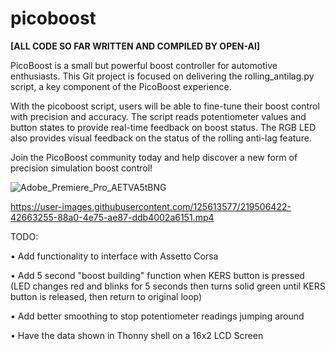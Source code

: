 # picoboost
**[ALL CODE SO FAR WRITTEN AND COMPILED BY OPEN-AI]**

PicoBoost is a small but powerful boost controller for automotive enthusiasts. This Git project is focused on delivering the rolling_antilag.py script, a key component of the PicoBoost experience.

With the picoboost script, users will be able to fine-tune their boost control with precision and accuracy. The script reads potentiometer values and button states to provide real-time feedback on boost status. The RGB LED also provides visual feedback on the status of the rolling anti-lag feature.

Join the PicoBoost community today and help discover a new form of precision simulation boost control!

![Adobe_Premiere_Pro_AETVA5tBNG](https://user-images.githubusercontent.com/125613577/219510220-6fd60b8e-4815-437b-9f79-4a4b03615ffe.png)




https://user-images.githubusercontent.com/125613577/219506422-42663255-88a0-4e75-ae87-ddb4002a6151.mp4


TODO:

• Add functionality to interface with Assetto Corsa

• Add 5 second "boost building" function when KERS button is pressed (LED changes red and blinks for 5 seconds then turns solid green until KERS button is released, then return to original loop)

• Add better smoothing to stop potentiometer readings jumping around

• Have the data shown in Thonny shell on a 16x2 LCD Screen 
